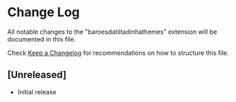 # Change Log

All notable changes to the "baroesdatiltadinhathemes" extension will be documented in this file.

Check [Keep a Changelog](http://keepachangelog.com/) for recommendations on how to structure this file.

## [Unreleased]

- Initial release
